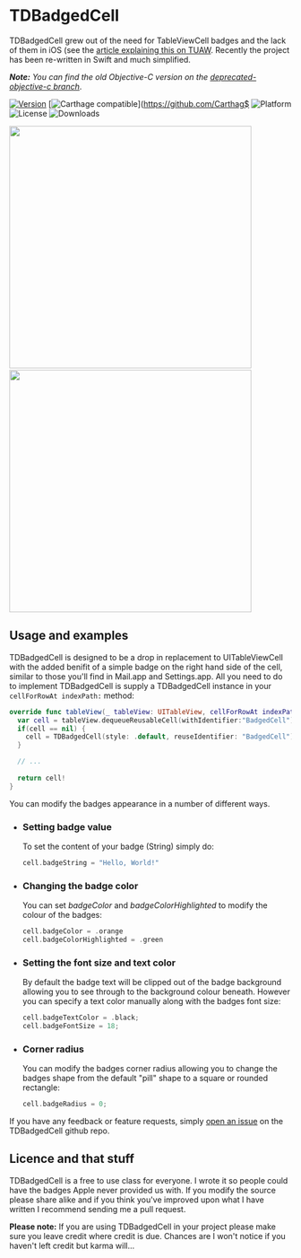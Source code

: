 # TDBadgedCell
TDBadgedCell grew out of the need for TableViewCell badges and the lack of them in iOS (see the [article explaining this on TUAW](http://www.tuaw.com/2010/01/07/iphone-devsugar-simple-table-badges/). Recently the project has been re-written in Swift and much simplified.

***Note:*** *You can find the old Objective-C version on the [deprecated-objective-c branch](https://github.com/tmdvs/TDBadgedCell/tree/deprecated-objective-c)*.

[![Version](https://img.shields.io/cocoapods/v/TDBadgedCell.svg?style=flat-square)](http://cocoapods.org/pods/TDBadgedCell/)
[![Carthage compatible](https://img.shields.io/badge/Carthage-compatible-4BC51D.svg?style=flat-square)](https://github.com/Carthag$
![Platform](https://img.shields.io/cocoapods/p/TDBadgedCell.svg?style=flat-square)
![License](https://img.shields.io/cocoapods/l/TDBadgedCell.svg?style=flat-square)
![Downloads](https://img.shields.io/cocoapods/dt/TDBadgedCell.svg?style=flat-square)

<img src="http://up.tmdvs.me/j2a9/d" width="432">&nbsp;
<img src="http://up.tmdvs.me/j23l/d" width="432">

## Usage and examples
TDBadgedCell is designed to be a drop in replacement to UITableViewCell with the added benifit of a simple badge on the right hand side of the cell, similar to those you'll find in Mail.app and Settings.app. All you need to do to implement TDBadgedCell is supply a TDBadgedCell instance in your `cellForRowAt indexPath:` method:

```swift
override func tableView(_ tableView: UITableView, cellForRowAt indexPath: IndexPath) -> UITableViewCell {
  var cell = tableView.dequeueReusableCell(withIdentifier:"BadgedCell") as? TDBadgedCell;
  if(cell == nil) {
    cell = TDBadgedCell(style: .default, reuseIdentifier: "BadgedCell");
  }

  // ...
  
  return cell!
}
```

You can modify the badges appearance in a number of different ways.

- ### Setting badge value
  To set the content of your badge (String) simply do:

  ```Swift
  cell.badgeString = "Hello, World!"
  ```

- ### Changing the badge color
  You can set _badgeColor_ and _badgeColorHighlighted_ to modify the colour of the badges:

  ```Swift
  cell.badgeColor = .orange
  cell.badgeColorHighlighted = .green
  ```

- ### Setting the font size and text color
  By default the badge text will be clipped out of the badge background allowing you to see through to the background colour beneath. However you can specify a text color manually along with the badges font size:

  ```Swift
  cell.badgeTextColor = .black;
  cell.badgeFontSize = 18;
  ```
  
- ### Corner radius
  You can modify the badges corner radius allowing you to change the badges shape from the default "pill" shape to a square or rounded rectangle:
  
  ```Swift
  cell.badgeRadius = 0;
  ```
  
If you have any feedback or feature requests, simply [open an issue](https://github.com/tmdvs/TDBadgedCell/issues) on the TDBadgedCell github repo.

## Licence and that stuff
TDBadgedCell is a free to use class for everyone. I wrote it so people could have the badges Apple never provided us with. If you modify the source please share alike and if you think you've improved upon what I have written I recommend sending me a pull request.

**Please note:** If you are using TDBadgedCell in your project please make sure you leave credit where credit is due. Chances are I won't notice if you haven't left credit but karma will…
